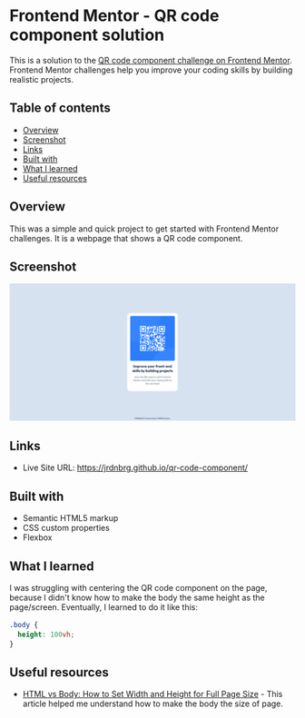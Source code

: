 # Frontend Mentor - QR code component solution

This is a solution to the [QR code component challenge on Frontend Mentor](https://www.frontendmentor.io/challenges/qr-code-component-iux_sIO_H). Frontend Mentor challenges help you improve your coding skills by building realistic projects. 

## Table of contents

- [Overview](#overview)
- [Screenshot](#screenshot)
- [Links](#links)
- [Built with](#built-with)
- [What I learned](#what-i-learned)
- [Useful resources](#useful-resources)

## Overview
This was a simple and quick project to get started with Frontend Mentor challenges. It is a webpage that shows a QR code component.

## Screenshot

![](./screenshot.png)

## Links

- Live Site URL: https://jrdnbrg.github.io/qr-code-component/

## Built with

- Semantic HTML5 markup
- CSS custom properties
- Flexbox

## What I learned
I was struggling with centering the QR code component on the page, because I didn't know how to make the body the same height as the page/screen. Eventually, I learned to do it like this:

```css
.body {
  height: 100vh;
}
```

## Useful resources

- [HTML vs Body: How to Set Width and Height for Full Page Size](https://www.freecodecamp.org/news/html-page-width-height/) - This article helped me understand how to make the body the size of page.